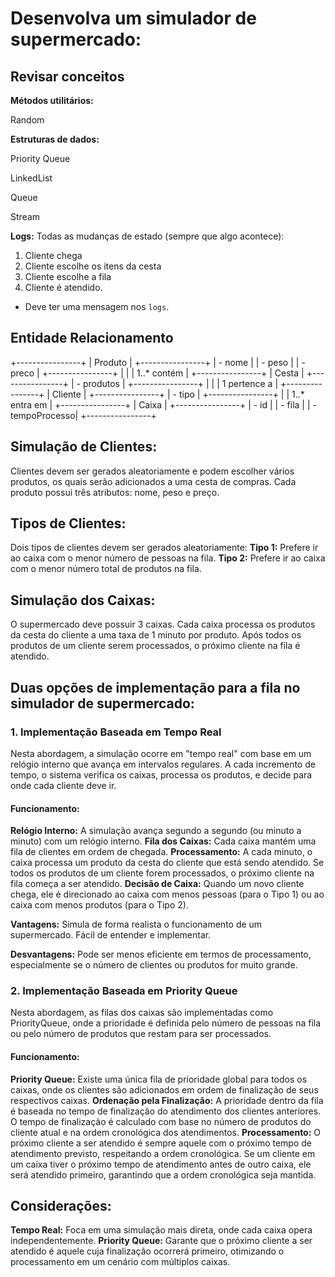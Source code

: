 # Desenvolva um simulador de supermercado:

## Revisar conceitos

**Métodos utilitários:**

Random

**Estruturas de dados:**

Priority Queue

LinkedList

Queue

Stream

**Logs:** 
Todas as mudanças de estado (sempre que algo acontece):
1. Cliente chega
2. Cliente escolhe os itens da cesta
3. Cliente escolhe a fila
4. Cliente é atendido.
- Deve ter uma mensagem nos `logs`.

## Entidade Relacionamento
+----------------+
|   Produto      |
+----------------+
| - nome         |
| - peso         |
| - preco        |
+----------------+
       |
       |
       | 1..*  contém
       |
+----------------+
|   Cesta        |
+----------------+
| - produtos     |
+----------------+
       |
       |
       | 1        pertence a
       |
+----------------+
|   Cliente      |
+----------------+
| - tipo         |
+----------------+
       |
       | 1..*  entra em
       |
+----------------+
|   Caixa        |
+----------------+
| - id           |
| - fila         |
| - tempoProcesso|
+----------------+

## Simulação de Clientes:

Clientes devem ser gerados aleatoriamente e podem escolher vários produtos, os quais serão adicionados a uma cesta de compras.
Cada produto possui três atributos: nome, peso e preço.

## Tipos de Clientes:

Dois tipos de clientes devem ser gerados aleatoriamente:
**Tipo 1:** Prefere ir ao caixa com o menor número de pessoas na fila.
**Tipo 2:** Prefere ir ao caixa com o menor número total de produtos na fila.

## Simulação dos Caixas:

O supermercado deve possuir 3 caixas.
Cada caixa processa os produtos da cesta do cliente a uma taxa de 1 minuto por produto.
Após todos os produtos de um cliente serem processados, o próximo cliente na fila é atendido.

## Duas opções de implementação para a fila no simulador de supermercado:

### 1. Implementação Baseada em Tempo Real
Nesta abordagem, a simulação ocorre em "tempo real" com base em um relógio interno que avança em intervalos regulares. A cada incremento de tempo, o sistema verifica os caixas, processa os produtos, e decide para onde cada cliente deve ir.

#### Funcionamento:
**Relógio Interno:** A simulação avança segundo a segundo (ou minuto a minuto) com um relógio interno.
**Fila dos Caixas:** Cada caixa mantém uma fila de clientes em ordem de chegada.
**Processamento:** A cada minuto, o caixa processa um produto da cesta do cliente que está sendo atendido. Se todos os produtos de um cliente forem processados, o próximo cliente na fila começa a ser atendido.
**Decisão de Caixa:** Quando um novo cliente chega, ele é direcionado ao caixa com menos pessoas (para o Tipo 1) ou ao caixa com menos produtos (para o Tipo 2).

**Vantagens:**
Simula de forma realista o funcionamento de um supermercado.
Fácil de entender e implementar.

**Desvantagens:**
Pode ser menos eficiente em termos de processamento, especialmente se o número de clientes ou produtos for muito grande.


### 2. Implementação Baseada em Priority Queue
Nesta abordagem, as filas dos caixas são implementadas como PriorityQueue, onde a prioridade é definida pelo número de pessoas na fila ou pelo número de produtos que restam para ser processados.

#### Funcionamento:
**Priority Queue:** Existe uma única fila de prioridade global para todos os caixas, onde os clientes são adicionados em ordem de finalização de seus respectivos caixas.
**Ordenação pela Finalização:** A prioridade dentro da fila é baseada no tempo de finalização do atendimento dos clientes anteriores. O tempo de finalização é calculado com base no número de produtos do cliente atual e na ordem cronológica dos atendimentos.
**Processamento:** O próximo cliente a ser atendido é sempre aquele com o próximo tempo de atendimento previsto, respeitando a ordem cronológica. Se um cliente em um caixa tiver o próximo tempo de atendimento antes de outro caixa, ele será atendido primeiro, garantindo que a ordem cronológica seja mantida.


## Considerações:
**Tempo Real:** Foca em uma simulação mais direta, onde cada caixa opera independentemente.
**Priority Queue:** Garante que o próximo cliente a ser atendido é aquele cuja finalização ocorrerá primeiro, otimizando o processamento em um cenário com múltiplos caixas.